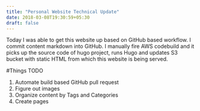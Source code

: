 ```yaml
---
title: "Personal Website Technical Update"
date: 2018-03-08T19:30:59+05:30
draft: false
---
```


Today I was able to get this website up based on GitHub based workflow. 
I commit content markdown into GitHub. I manually fire AWS codebuild and 
it picks up the source code of hugo project, runs Hugo and updates S3 bucket 
with static HTML from which this website is being served.

#Things TODO

1. Automate build based GitHub pull request
2. Figure out images
3. Organize content by Tags and Categories
4. Create pages
